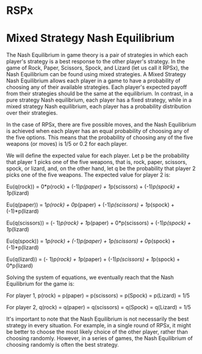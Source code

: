 # RSPx

# Mixed Strategy Nash Equilibrium

The Nash Equilibrium in game theory is a pair of strategies in which each player's strategy is a best response to the other player's strategy. In the game of Rock, Paper, Scissors, Spock, and Lizard (let us call it RPSx), the Nash Equilibrium can be found using mixed strategies. A Mixed Strategy Nash Equilibrium allows each player in a game to have a probability of choosing any of their available strategies. Each player's expected payoff from their strategies should be the same at the equilibrium. In contrast, in a pure strategy Nash equilibrium, each player has a fixed strategy, while in a mixed strategy Nash equilibrium, each player has a probability distribution over their strategies. 

In the case of RPSx, there are five possible moves, and the Nash Equilibrium is achieved when each player has an equal probability of choosing any of the five options. This means that the probability of choosing any of the five weapons (or moves) is 1/5 or 0.2 for each player. 

We will define the expected value for each player. Let p be the probability that player 1 picks one of the five weapons, that is, rock, paper, scissors, spock, or lizard, and, on the other hand, let q be the probability that player 2 picks one of the five weapons. The expected value for player 2 is:

Eu(q(rock)) =  0*p(rock) + (-1)*p(paper) + 1*p(scissors) + (-1)*p(spock) + 1*p(lizard)

Eu(q(paper)) =  1*p(rock) + 0*p(paper) + (-1)*p(scissors) + 1*p(spock) + (-1)*p(lizard)

Eu(q(scissors)) = (- 1)*p(rock) + 1*p(paper) + 0*p(scissors) + (-1)*p(spock) + 1*p(lizard)

Eu(q(spock)) = 1*p(rock) + (-1)*p(paper) + 1*p(scissors) + 0*p(spock) + (-1)*p(lizard)

Eu(q(lizard)) = (- 1)*p(rock) + 1*p(paper) + (-1)*p(scissors) + 1*p(spock) + 0*p(lizard)


Solving the system of equations, we eventually reach that the Nash Equilibrium for the game is:

For player 1, p(rock) = p(paper) = p(scissors) = p(Spock) = p(Lizard) = 1/5 

For player 2, q(rock) = q(paper) = q(scissors) = q(Spock) = q(Lizard) = 1/5

It's important to note that the Nash Equilibrium is not necessarily the best strategy in every situation. For example, in a single round of RPSx, it might be better to choose the most likely choice of the other player, rather than choosing randomly. However, in a series of games, the Nash Equilibrium of choosing randomly is often the best strategy.

